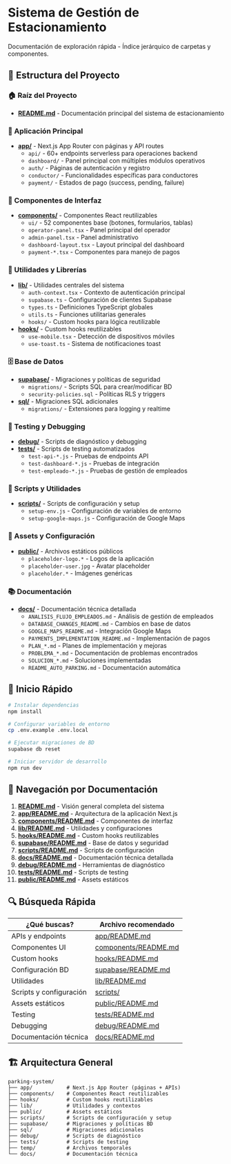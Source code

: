 # Sistema de Gestión de Estacionamiento

Documentación de exploración rápida - Índice jerárquico de carpetas y componentes.

## 📁 Estructura del Proyecto

### 🏠 Raíz del Proyecto
- **[README.md](README.md)** - Documentación principal del sistema de estacionamiento

### 🎯 Aplicación Principal
- **[app/](app/README.md)** - Next.js App Router con páginas y API routes
  - `api/` - 60+ endpoints serverless para operaciones backend
  - `dashboard/` - Panel principal con múltiples módulos operativos
  - `auth/` - Páginas de autenticación y registro
  - `conductor/` - Funcionalidades específicas para conductores
  - `payment/` - Estados de pago (success, pending, failure)

### 🧩 Componentes de Interfaz
- **[components/](components/README.md)** - Componentes React reutilizables
  - `ui/` - 52 componentes base (botones, formularios, tablas)
  - `operator-panel.tsx` - Panel principal del operador
  - `admin-panel.tsx` - Panel administrativo
  - `dashboard-layout.tsx` - Layout principal del dashboard
  - `payment-*.tsx` - Componentes para manejo de pagos

### 🔧 Utilidades y Librerías
- **[lib/](lib/README.md)** - Utilidades centrales del sistema
  - `auth-context.tsx` - Contexto de autenticación principal
  - `supabase.ts` - Configuración de clientes Supabase
  - `types.ts` - Definiciones TypeScript globales
  - `utils.ts` - Funciones utilitarias generales
  - `hooks/` - Custom hooks para lógica reutilizable
- **[hooks/](hooks/README.md)** - Custom hooks reutilizables
  - `use-mobile.tsx` - Detección de dispositivos móviles
  - `use-toast.ts` - Sistema de notificaciones toast

### 🗄️ Base de Datos
- **[supabase/](supabase/README.md)** - Migraciones y políticas de seguridad
  - `migrations/` - Scripts SQL para crear/modificar BD
  - `security-policies.sql` - Políticas RLS y triggers
- **[sql/](sql/README.md)** - Migraciones SQL adicionales
  - `migrations/` - Extensiones para logging y realtime

### 🧪 Testing y Debugging
- **[debug/](debug/README.md)** - Scripts de diagnóstico y debugging
- **[tests/](tests/README.md)** - Scripts de testing automatizados
  - `test-api-*.js` - Pruebas de endpoints API
  - `test-dashboard-*.js` - Pruebas de integración
  - `test-empleado-*.js` - Pruebas de gestión de empleados

### 🔧 Scripts y Utilidades
- **[scripts/](scripts/)** - Scripts de configuración y setup
  - `setup-env.js` - Configuración de variables de entorno
  - `setup-google-maps.js` - Configuración de Google Maps

### 📁 Assets y Configuración
- **[public/](public/README.md)** - Archivos estáticos públicos
  - `placeholder-logo.*` - Logos de la aplicación
  - `placeholder-user.jpg` - Avatar placeholder
  - `placeholder.*` - Imágenes genéricas

### 📚 Documentación
- **[docs/](docs/README.md)** - Documentación técnica detallada
  - `ANALISIS_FLUJO_EMPLEADOS.md` - Análisis de gestión de empleados
  - `DATABASE_CHANGES_README.md` - Cambios en base de datos
  - `GOOGLE_MAPS_README.md` - Integración Google Maps
  - `PAYMENTS_IMPLEMENTATION_README.md` - Implementación de pagos
  - `PLAN_*.md` - Planes de implementación y mejoras
  - `PROBLEMA_*.md` - Documentación de problemas encontrados
  - `SOLUCION_*.md` - Soluciones implementadas
  - `README_AUTO_PARKING.md` - Documentación automática

## 🚀 Inicio Rápido

```bash
# Instalar dependencias
npm install

# Configurar variables de entorno
cp .env.example .env.local

# Ejecutar migraciones de BD
supabase db reset

# Iniciar servidor de desarrollo
npm run dev
```

## 📖 Navegación por Documentación

1. **[README.md](README.md)** - Visión general completa del sistema
2. **[app/README.md](app/README.md)** - Arquitectura de la aplicación Next.js
3. **[components/README.md](components/README.md)** - Componentes de interfaz
4. **[lib/README.md](lib/README.md)** - Utilidades y configuraciones
5. **[hooks/README.md](hooks/README.md)** - Custom hooks reutilizables
6. **[supabase/README.md](supabase/README.md)** - Base de datos y seguridad
7. **[scripts/README.md](scripts/README.md)** - Scripts de configuración
8. **[docs/README.md](docs/README.md)** - Documentación técnica detallada
9. **[debug/README.md](debug/README.md)** - Herramientas de diagnóstico
10. **[tests/README.md](tests/README.md)** - Scripts de testing
11. **[public/README.md](public/README.md)** - Assets estáticos

## 🔍 Búsqueda Rápida

| ¿Qué buscas? | Archivo recomendado |
|-------------|-------------------|
| APIs y endpoints | [app/README.md](app/README.md) |
| Componentes UI | [components/README.md](components/README.md) |
| Custom hooks | [hooks/README.md](hooks/README.md) |
| Configuración BD | [supabase/README.md](supabase/README.md) |
| Utilidades | [lib/README.md](lib/README.md) |
| Scripts y configuración | [scripts/](scripts/) |
| Assets estáticos | [public/README.md](public/README.md) |
| Testing | [tests/README.md](tests/README.md) |
| Debugging | [debug/README.md](debug/README.md) |
| Documentación técnica | [docs/README.md](docs/README.md) |

## 🏗️ Arquitectura General

```
parking-system/
├── app/           # Next.js App Router (páginas + APIs)
├── components/    # Componentes React reutilizables
├── hooks/         # Custom hooks reutilizables
├── lib/           # Utilidades y contextos
├── public/        # Assets estáticos
├── scripts/       # Scripts de configuración y setup
├── supabase/      # Migraciones y políticas BD
├── sql/           # Migraciones adicionales
├── debug/         # Scripts de diagnóstico
├── tests/         # Scripts de testing
├── temp/          # Archivos temporales
└── docs/          # Documentación técnica
```
